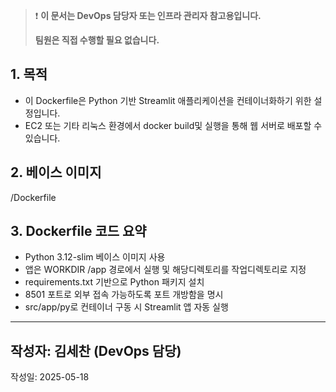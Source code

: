 > ❗ **이 문서는 DevOps 담당자 또는 인프라 관리자 참고용입니다.**
> 
> 
> **팀원은 직접 수행할 필요 없습니다.**
> 

## 1. 목적

- 이 Dockerfile은 Python 기반 Streamlit 애플리케이션을 컨테이너화하기 위한 설정입니다.
- EC2 또는 기타 리눅스 환경에서 docker build및 실행을 통해 웹 서버로 배포할 수 있습니다.

## 2. 베이스 이미지

/Dockerfile

## 3. Dockerfile 코드 요약

- Python 3.12-slim 베이스 이미지 사용
- 앱은 WORKDIR  /app 경로에서 실행 및 해당디렉토리를 작업디렉토리로 지정
- requirements.txt 기반으로 Python 패키지 설치
- 8501 포트로 외부 접속 가능하도록 포트 개방함을 명시
- src/app/py로 컨테이너 구동 시 Streamlit 앱 자동 실행

---

## 작성자: 김세찬 (DevOps 담당)
작성일: 2025-05-18